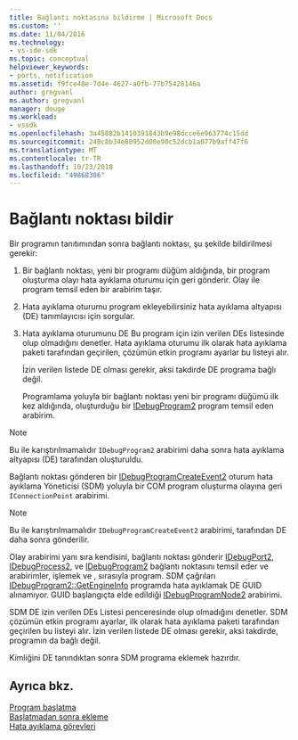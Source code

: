 ```yaml
---
title: Bağlantı noktasına bildirme | Microsoft Docs
ms.custom: ''
ms.date: 11/04/2016
ms.technology:
- vs-ide-sdk
ms.topic: conceptual
helpviewer_keywords:
- ports, notification
ms.assetid: f9fce48e-7d4e-4627-a0fb-77b75428146a
author: gregvanl
ms.author: gregvanl
manager: douge
ms.workload:
- vssdk
ms.openlocfilehash: 3a45882b1410391843b9e98dcce6e963774c15dd
ms.sourcegitcommit: 240c8b34e80952d00e90c52dcb1a077b9aff47f6
ms.translationtype: MT
ms.contentlocale: tr-TR
ms.lasthandoff: 10/23/2018
ms.locfileid: "49868306"
---
```

# <a name="notify-the-port"></a>Bağlantı noktası bildir
Bir programın tanıtımından sonra bağlantı noktası, şu şekilde bildirilmesi gerekir:  
  
1. Bir bağlantı noktası, yeni bir programı düğüm aldığında, bir program oluşturma olayı hata ayıklama oturumu için geri gönderir. Olay ile program temsil eden bir arabirim taşır.  
  
2. Hata ayıklama oturumu program ekleyebilirsiniz hata ayıklama altyapısı (DE) tanımlayıcısı için sorgular.  
  
3. Hata ayıklama oturumunu DE Bu program için izin verilen DEs listesinde olup olmadığını denetler. Hata ayıklama oturumu ilk olarak hata ayıklama paketi tarafından geçirilen, çözümün etkin programı ayarlar bu listeyi alır.  
  
    İzin verilen listede DE olması gerekir, aksi takdirde DE programa bağlı değil.  
  
   Programlama yoluyla bir bağlantı noktası yeni bir programı düğümü ilk kez aldığında, oluşturduğu bir [IDebugProgram2](../../extensibility/debugger/reference/idebugprogram2.md) program temsil eden arabirim.  
  
> [!NOTE]
>  Bu ile karıştırılmamalıdır `IDebugProgram2` arabirimi daha sonra hata ayıklama altyapısı (DE) tarafından oluşturuldu.  
  
 Bağlantı noktası gönderen bir [IDebugProgramCreateEvent2](../../extensibility/debugger/reference/idebugprogramcreateevent2.md) oturum hata ayıklama Yöneticisi (SDM) yoluyla bir COM program oluşturma olayına geri `IConnectionPoint` arabirimi.  
  
> [!NOTE]
>  Bu ile karıştırılmamalıdır `IDebugProgramCreateEvent2` arabirimi, tarafından DE daha sonra gönderilir.  
  
 Olay arabirimi yanı sıra kendisini, bağlantı noktası gönderir [IDebugPort2](../../extensibility/debugger/reference/idebugport2.md), [IDebugProcess2](../../extensibility/debugger/reference/idebugprocess2.md), ve [IDebugProgram2](../../extensibility/debugger/reference/idebugprogram2.md) bağlantı noktasını temsil eder ve arabirimler, işlemek ve , sırasıyla program. SDM çağrıları [IDebugProgram2::GetEngineInfo](../../extensibility/debugger/reference/idebugprogram2-getengineinfo.md) programda hata ayıklamak DE GUID alınamıyor. GUID başlangıçta elde edildiği [IDebugProgramNode2](../../extensibility/debugger/reference/idebugprogramnode2.md) arabirimi.  
  
 SDM DE izin verilen DEs Listesi penceresinde olup olmadığını denetler. SDM çözümün etkin programı ayarlar, ilk olarak hata ayıklama paketi tarafından geçirilen bu listeyi alır. İzin verilen listede DE olması gerekir, aksi takdirde, programın da bağlı değil.  
  
 Kimliğini DE tanındıktan sonra SDM programa eklemek hazırdır.  
  
## <a name="see-also"></a>Ayrıca bkz.  
 [Program başlatma](../../extensibility/debugger/launching-a-program.md)   
 [Başlatmadan sonra ekleme](../../extensibility/debugger/attaching-after-a-launch.md)   
 [Hata ayıklama görevleri](../../extensibility/debugger/debugging-tasks.md)